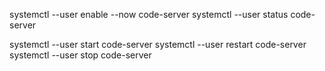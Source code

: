 systemctl --user enable --now code-server
systemctl --user status code-server

systemctl --user start code-server
systemctl --user restart code-server
systemctl --user stop code-server
